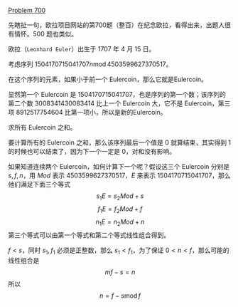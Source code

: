 [Problem 700](https://projecteuler.net/problem=700 "Problem 700 - Project Euler")

先瞎扯一句，欧拉项目网站的第700题（整百）在纪念欧拉，看得出来，出题人很有情怀。500 题也类似。

欧拉（`Leonhard Euler`）出生于 1707 年 4 月 15 日。

考虑序列 $1504170715041707n \operatorname{mod} 4503599627370517$。

在这个序列的元素，如果小于前一个 Eulercoin，那么它就是Eulercoin。

显然第一个 Eulercoin 是 1504170715041707，也是序列的第一个数；该序列的第二个数 3008341430083414 比上一个 Eulercoin 大，它不是 Eulercoin，第三项 8912517754604 比第一项小，所以是新的Eulercoin。

求所有 Eulercoin 之和。

要计算所有的 Eulercoin 之和，那么该序列最后一个值是 0 就算结束，其实得到 1 的时候也可以结束了，因为下一个一定是 0，对和没有影响。

如果知道连续两个 Eulercoin，如何计算下一个呢？假设这三个 Eulercoin 分别是 $s,f,n$，用 $Mod$ 表示 4503599627370517，$E$ 来表示 1504170715041707，那么他们满足下面三个等式
$$s_1E=s_2Mod+s$$
$$f_1E=f_2Mod+f$$
$$n_1E=n_2Mod+n$$
第三个等式可以由第一个等式和第二个等式线性组合得到。

$f<s$，同时 $s_1,f_1$ 必须是正整数，那么 $s_1<f_1$，为了保证 $0<n<f$，那么可能的线性组合是
$$mf-s=n$$
所以
$$n=f-s\operatorname{mod} f$$

